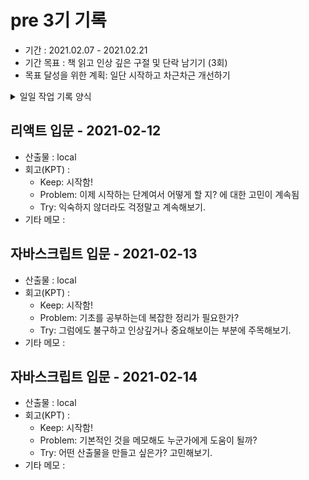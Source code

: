 # pre 3기 기록 
- 기간 : 2021.02.07 - 2021.02.21
- 기간 목표 : 책 읽고 인상 깊은 구절 및 단락 남기기 (3회)
- 목표 달성을 위한 계획: 일단 시작하고 차근차근 개선하기

<details><summary>일일 작업 기록 양식</summary>
양식 1. KPT  

## 작업 내용 - 작업일
- 산출물(commit url,블로그 주소,...) : 
- 회고(KPT) :
  - Keep (만족,지속):
  - Problem(불편,개선 필요):
  - Try(problem 해결책/ 당장 실행 가능한 action item && 실행 여부를 다음 회고때 확인 가능): 
- 기타 메모 : 

양식 2. [5Fs](http://egloos.zum.com/agile/v/4122099)

## 작업 내용 - 작업일
- 산출물(commit url,블로그 주소,...) : 
- 회고(5Fs) :
  - 사실 (Facts) :
  - 느낌 (Feeling) :
  - 배운 점 (Findings)
  - 미래의 행동계획 (Future / action item): 
  - 피드백 (Feedback / 스크럼 기간 동안 Future 실행 후, 주간회고 직전 항목 채우기):
- 기타 메모 : 

</details>

## 리액트 입문 - 2021-02-12
- 산출물 : local
- 회고(KPT) :
  - Keep: 시작함!
  - Problem: 이제 시작하는 단계여서 어떻게 할 지? 에 대한 고민이 계속됨
  - Try: 익숙하지 않더라도 걱정말고 계속해보기.
- 기타 메모 : 

## 자바스크립트 입문 - 2021-02-13
- 산출물 : local
- 회고(KPT) :
  - Keep: 시작함!
  - Problem: 기초를 공부하는데 복잡한 정리가 필요한가?
  - Try: 그럼에도 불구하고 인상깊거나 중요해보이는 부분에 주목해보기.
- 기타 메모 :

## 자바스크립트 입문 - 2021-02-14
- 산출물 : local
- 회고(KPT) :
  - Keep: 시작함!
  - Problem: 기본적인 것을 메모해도 누군가에게 도움이 될까?
  - Try: 어떤 산출물을 만들고 싶은가? 고민해보기.
- 기타 메모 : 
